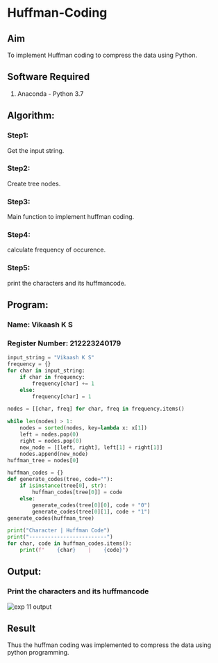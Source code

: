 # Huffman-Coding
## Aim
To implement Huffman coding to compress the data using Python.

## Software Required
1. Anaconda - Python 3.7

## Algorithm:
### Step1:
Get the input string.

### Step2:
Create tree nodes.

### Step3:
Main function to implement huffman coding.

### Step4:
calculate frequency of occurence.

### Step5:
print the characters and its huffmancode.
 
## Program:
### Name: Vikaash K S
### Register Number: 212223240179
``` Python
input_string = "Vikaash K S"
frequency = {}
for char in input_string:
    if char in frequency:
        frequency[char] += 1
    else:
        frequency[char] = 1

nodes = [[char, freq] for char, freq in frequency.items()

while len(nodes) > 1:
    nodes = sorted(nodes, key=lambda x: x[1])
    left = nodes.pop(0)
    right = nodes.pop(0)
    new_node = [[left, right], left[1] + right[1]]
    nodes.append(new_node)
huffman_tree = nodes[0]

huffman_codes = {}
def generate_codes(tree, code=""):
    if isinstance(tree[0], str): 
        huffman_codes[tree[0]] = code
    else:  
        generate_codes(tree[0][0], code + "0")
        generate_codes(tree[0][1], code + "1")
generate_codes(huffman_tree)

print("Character | Huffman Code")
print("-------------------------")
for char, code in huffman_codes.items():
    print(f"    {char}    |    {code}")
```
## Output:
### Print the characters and its huffmancode
![exp 11 output](https://github.com/user-attachments/assets/8e8d7a91-d143-441c-a641-e90b124e9227)

## Result
Thus the huffman coding was implemented to compress the data using python programming.
